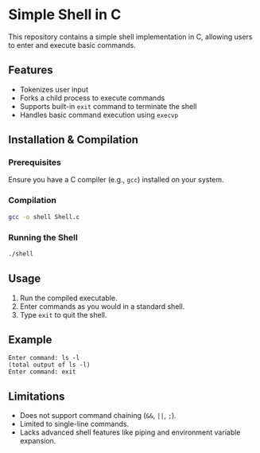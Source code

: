 # Simple Shell in C

This repository contains a simple shell implementation in C, allowing users to enter and execute basic commands.

## Features
- Tokenizes user input
- Forks a child process to execute commands
- Supports built-in `exit` command to terminate the shell
- Handles basic command execution using `execvp`

## Installation & Compilation
### Prerequisites
Ensure you have a C compiler (e.g., `gcc`) installed on your system.

### Compilation
```sh
gcc -o shell Shell.c
```

### Running the Shell
```sh
./shell
```

## Usage
1. Run the compiled executable.
2. Enter commands as you would in a standard shell.
3. Type `exit` to quit the shell.

## Example
```
Enter command: ls -l
(total output of ls -l)
Enter command: exit
```

## Limitations
- Does not support command chaining (`&&`, `||`, `;`).
- Limited to single-line commands.
- Lacks advanced shell features like piping and environment variable expansion.

